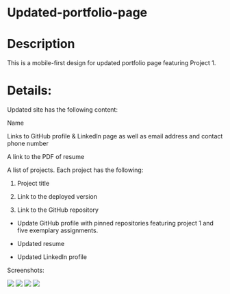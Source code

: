 
# Updated-portfolio-page

# Description
This is a mobile-first design for updated portfolio page featuring Project 1.

# Details:

Updated site has the following content:

 Name

 Links to GitHub profile & LinkedIn page as well as email address and contact phone number

 A link to the PDF of resume

 A list of projects. Each project has the following:

 1. Project title

 2. Link to the deployed version

 3. Link to the GitHub repository

  - Update GitHub profile with pinned repositories featuring project 1 and five exemplary assignments.
  
  -  Updated resume
  
  - Updated LinkedIn profile

 

Screenshots:

![ ](Page1.png)
![ ](Page2.png)
![ ](Page3.png)
![ ](Page4.png)

